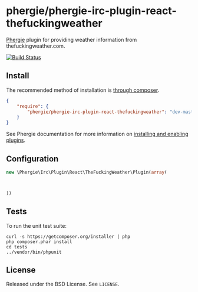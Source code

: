 # phergie/phergie-irc-plugin-react-thefuckingweather

[Phergie](http://github.com/phergie/phergie-irc-bot-react/) plugin for providing weather information from thefuckingweather.com.

[![Build Status](https://secure.travis-ci.org/phergie/phergie-irc-plugin-react-thefuckingweather.png?branch=master)](http://travis-ci.org/phergie/phergie-irc-plugin-react-thefuckingweather)

## Install

The recommended method of installation is [through composer](http://getcomposer.org).

```JSON
{
    "require": {
        "phergie/phergie-irc-plugin-react-thefuckingweather": "dev-master"
    }
}
```

See Phergie documentation for more information on
[installing and enabling plugins](https://github.com/phergie/phergie-irc-bot-react/wiki/Usage#plugins).

## Configuration

```php
new \Phergie\Irc\Plugin\React\TheFuckingWeather\Plugin(array(



))
```

## Tests

To run the unit test suite:

```
curl -s https://getcomposer.org/installer | php
php composer.phar install
cd tests
../vendor/bin/phpunit
```

## License

Released under the BSD License. See `LICENSE`.
